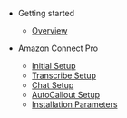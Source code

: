 - Getting started
 
   - [Overview](amazonconnectPRO/overview.md)

  
  
- Amazon Connect Pro
   
   - [Initial Setup](amazonconnectPRO/initialSetup.md)
   - [Transcribe Setup](amazonconnectPRO/transcribeSetup.md)
   - [Chat Setup](amazonconnectPRO/chatSetup.md)
   - [AutoCallout Setup](amazonconnectPRO/autocalloutSetup.md)
   - [Installation Parameters](amazonconnectPRO/InstallationParamters.md)